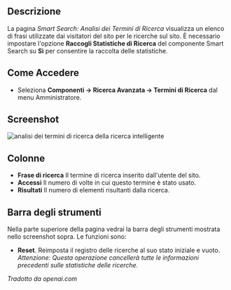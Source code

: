 <!-- Filename: Help4.x:Smart_Search:_Search_Term_Analysis / Display title: Ricerca Intelligente: Analisi dei Termini di Ricerca -->

## Descrizione

La pagina *Smart Search: Analisi dei Termini di Ricerca* visualizza un elenco di frasi utilizzate dai visitatori del sito per le ricerche sul sito. È necessario impostare l'opzione **Raccogli Statistiche di Ricerca** del componente Smart Search su **Sì** per consentire la raccolta delle statistiche.

## Come Accedere

- Seleziona **Componenti → Ricerca Avanzata → Termini di Ricerca** dal menu
  Amministratore.

## Screenshot

![analisi dei termini di ricerca della ricerca intelligente](../../../it/images/smart-search/smart-search-search-term-analysis.png)

## Colonne

- **Frase di ricerca** Il termine di ricerca inserito dall'utente del sito.
- **Accessi** Il numero di volte in cui questo termine è stato usato.
- **Risultati** Il numero di elementi risultanti dalla ricerca.

## Barra degli strumenti

Nella parte superiore della pagina vedrai la barra degli strumenti mostrata nello screenshot sopra. Le funzioni sono:

- **Reset**. Reimposta il registro delle ricerche al suo stato iniziale e vuoto.
  *Attenzione: Questa operazione cancellerà tutte le informazioni precedenti sulle statistiche delle ricerche.*

*Tradotto da openai.com*


